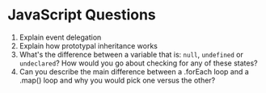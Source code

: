 # JavaScript Questions

1. Explain event delegation
2. Explain how prototypal inheritance works
3. What's the difference between a variable that is: `null`, `undefined` or `undeclared`? How would you go about checking for any of these states?
4. Can you describe the main difference between a .forEach loop and a .map() loop and why you would pick one versus the other?
